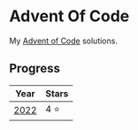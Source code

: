 # Advent Of Code
 
My [Advent of Code](https://adventofcode.com/) solutions.

## Progress
| Year | Stars |
|------|-------|
| [2022](https://github.com/BloodfallenTear/AdventOfCode/tree/master/AoC2022) | 4 :star: |
